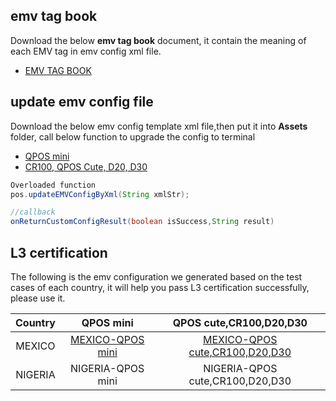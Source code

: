 ## emv tag book

Download the below **emv tag book** document, it contain the meaning of each EMV tag in emv config xml file. 
- [EMV TAG BOOK](https://drive.google.com/file/d/181_DZb561_U8Buq8Bn3wiaFzgE3rYgjg/view?usp=sharing)

## update emv config file

Download the below emv config template xml file,then put it into **Assets** folder, call below function to upgrade the config to terminal
- [QPOS mini](https://drive.google.com/file/d/1CaksVjo6EfCHO9NGBX2dcC1GIrrG1_Wm/view?usp=sharing) 
- [CR100, QPOS Cute, D20, D30](https://drive.google.com/file/d/1C-E0qPG8JrElrAl4yuxn387zmJJTObGI/view?usp=sharing)

``` java
Overloaded function
pos.updateEMVConfigByXml(String xmlStr);

//callback
onReturnCustomConfigResult(boolean isSuccess,String result)

```
## L3 certification

The following is the emv configuration we generated based on the test cases of each country, it will help you pass L3 certification successfully, please use it.


|     Country     |        QPOS mini         |            QPOS cute,CR100,D20,D30              |  
|      :--:       |          :---:           |               :---:                             |
|     MEXICO      |       [MEXICO-QPOS mini](https://drive.google.com/file/d/1CaksVjo6EfCHO9NGBX2dcC1GIrrG1_Wm/view?usp=sharing)   |            [MEXICO-QPOS cute,CR100,D20,D30](https://drive.google.com/file/d/1C-E0qPG8JrElrAl4yuxn387zmJJTObGI/view?usp=sharing)       |
|    NIGERIA      |       NIGERIA-QPOS mini  |            NIGERIA-QPOS cute,CR100,D20,D30      |